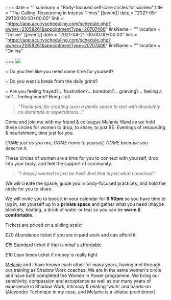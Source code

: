 +++
date = ""
summary = "Body-focused self-care circles for women"
title = "The Calling: Resourcing in Intense Times"
[[event]]
date = "2021-09-29T00:00:00+00:00"
link = "https://app.acuityscheduling.com/schedule.php?owner=21058261&appointmentType=20707406"
linkName = ""
location = "Online"
[[event]]
date = "2021-04-21T00:00:00+00:00"
link = "https://app.acuityscheduling.com/schedule.php?owner=21058261&appointmentType=20707406"
linkName = ""
location = "Online"

+++
![](/uploads/release-realign-7.png)

\~ Do you feel like you need some time for yourself?

\~ Do you want a break from the daily grind?

\~ Are you feeling frayed?... frustration?... boredom?...  grieving?...  feeling a lot?... feeling numb?  Bring it all.

> _"Thank you for creating such a gentle space to rest with absolutely no demands or expectations..."_

Come and join me with my friend & colleague Melanie Ward as we hold these circles for women to drop, to share, to just BE.  Evenings of resourcing & nourishment, time just for you.

_COME just as you are, COME home to yourself, COME because you deserve it._

These circles of women are a time for you to connect with yourself, drop into your body, and feel the support of community.

> _"I deeply wanted to just be held. And that is just what I received."_

We will create the space, guide you in body-focused practices, and hold the circle for you to share.

We will invite you to book it in your calendar for **6.50pm** so you have time to log in, set yourself up in a **private space** and gather what you need (maybe blankets, heating, a drink of water or tea) so you can be **warm & comfortable.**

Tickets are priced on a sliding scale:

£20 Abundance ticket if you are in paid work and can afford it

£15 Standard ticket if that is what's affordable

£10 Lean times ticket if money is really tight

[Melanie](https://www.melanieward.co.uk/about-melanie) and I have known each other for many years, having met through our training as Shadow Work coaches.  We are in the same women's circle and have both completed the Women In Power programme.  We bring our sensitivity, compassion and acceptance as well as our many years of experience in Shadow Work, intimacy & relating 'work' and hands-on (Alexander Technique in my case, and Melanie is a shiatsu practitioner)